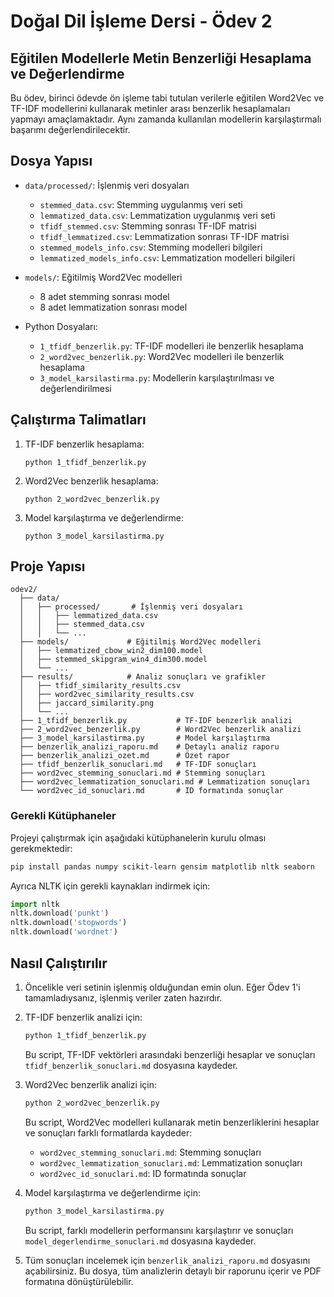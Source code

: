 # Doğal Dil İşleme Dersi - Ödev 2

## Eğitilen Modellerle Metin Benzerliği Hesaplama ve Değerlendirme

Bu ödev, birinci ödevde ön işleme tabi tutulan verilerle eğitilen Word2Vec ve TF-IDF modellerini kullanarak metinler arası benzerlik hesaplamaları yapmayı amaçlamaktadır. Aynı zamanda kullanılan modellerin karşılaştırmalı başarımı değerlendirilecektir.

## Dosya Yapısı

- `data/processed/`: İşlenmiş veri dosyaları
  - `stemmed_data.csv`: Stemming uygulanmış veri seti
  - `lemmatized_data.csv`: Lemmatization uygulanmış veri seti
  - `tfidf_stemmed.csv`: Stemming sonrası TF-IDF matrisi
  - `tfidf_lemmatized.csv`: Lemmatization sonrası TF-IDF matrisi
  - `stemmed_models_info.csv`: Stemming modelleri bilgileri
  - `lemmatized_models_info.csv`: Lemmatization modelleri bilgileri

- `models/`: Eğitilmiş Word2Vec modelleri
  - 8 adet stemming sonrası model
  - 8 adet lemmatization sonrası model

- Python Dosyaları:
  - `1_tfidf_benzerlik.py`: TF-IDF modelleri ile benzerlik hesaplama
  - `2_word2vec_benzerlik.py`: Word2Vec modelleri ile benzerlik hesaplama
  - `3_model_karsilastirma.py`: Modellerin karşılaştırılması ve değerlendirilmesi

## Çalıştırma Talimatları

1. TF-IDF benzerlik hesaplama:
   ```
   python 1_tfidf_benzerlik.py
   ```

2. Word2Vec benzerlik hesaplama:
   ```
   python 2_word2vec_benzerlik.py
   ```

3. Model karşılaştırma ve değerlendirme:
   ```
   python 3_model_karsilastirma.py
   ```

## Proje Yapısı

```
odev2/
  ├── data/
  │   ├── processed/       # İşlenmiş veri dosyaları
  │   │   ├── lemmatized_data.csv
  │   │   ├── stemmed_data.csv
  │   │   └── ...
  ├── models/             # Eğitilmiş Word2Vec modelleri
  │   ├── lemmatized_cbow_win2_dim100.model
  │   ├── stemmed_skipgram_win4_dim300.model
  │   └── ...
  ├── results/            # Analiz sonuçları ve grafikler
  │   ├── tfidf_similarity_results.csv
  │   ├── word2vec_similarity_results.csv
  │   ├── jaccard_similarity.png
  │   └── ...
  ├── 1_tfidf_benzerlik.py           # TF-IDF benzerlik analizi
  ├── 2_word2vec_benzerlik.py        # Word2Vec benzerlik analizi
  ├── 3_model_karsilastirma.py       # Model karşılaştırma
  ├── benzerlik_analizi_raporu.md    # Detaylı analiz raporu
  ├── benzerlik_analizi_ozet.md      # Özet rapor
  ├── tfidf_benzerlik_sonuclari.md   # TF-IDF sonuçları
  ├── word2vec_stemming_sonuclari.md # Stemming sonuçları
  ├── word2vec_lemmatization_sonuclari.md # Lemmatization sonuçları
  └── word2vec_id_sonuclari.md       # ID formatında sonuçlar
```

### Gerekli Kütüphaneler

Projeyi çalıştırmak için aşağıdaki kütüphanelerin kurulu olması gerekmektedir:

```bash
pip install pandas numpy scikit-learn gensim matplotlib nltk seaborn
```

Ayrıca NLTK için gerekli kaynakları indirmek için:

```python
import nltk
nltk.download('punkt')
nltk.download('stopwords')
nltk.download('wordnet')
```

## Nasıl Çalıştırılır

1. Öncelikle veri setinin işlenmiş olduğundan emin olun. Eğer Ödev 1'i tamamladıysanız, işlenmiş veriler zaten hazırdır.

2. TF-IDF benzerlik analizi için:
   ```bash
   python 1_tfidf_benzerlik.py
   ```
   Bu script, TF-IDF vektörleri arasındaki benzerliği hesaplar ve sonuçları `tfidf_benzerlik_sonuclari.md` dosyasına kaydeder.

3. Word2Vec benzerlik analizi için:
   ```bash
   python 2_word2vec_benzerlik.py
   ```
   Bu script, Word2Vec modelleri kullanarak metin benzerliklerini hesaplar ve sonuçları farklı formatlarda kaydeder:
   - `word2vec_stemming_sonuclari.md`: Stemming sonuçları
   - `word2vec_lemmatization_sonuclari.md`: Lemmatization sonuçları
   - `word2vec_id_sonuclari.md`: ID formatında sonuçlar

4. Model karşılaştırma ve değerlendirme için:
   ```bash
   python 3_model_karsilastirma.py
   ```
   Bu script, farklı modellerin performansını karşılaştırır ve sonuçları `model_degerlendirme_sonuclari.md` dosyasına kaydeder.

5. Tüm sonuçları incelemek için `benzerlik_analizi_raporu.md` dosyasını açabilirsiniz. Bu dosya, tüm analizlerin detaylı bir raporunu içerir ve PDF formatına dönüştürülebilir.

